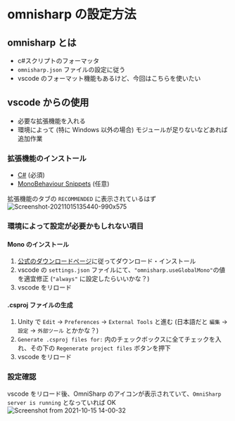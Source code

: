 # omnisharp の設定方法

## omnisharp とは

- c#スクリプトのフォーマッタ
- `omnisharp.json` ファイルの設定に従う
- vscode のフォーマット機能もあるけど、今回はこちらを使いたい

## vscode からの使用

- 必要な拡張機能を入れる
- 環境によって (特に Windows 以外の場合) モジュールが足りないなどあれば追加作業

### 拡張機能のインストール

- [C#](https://marketplace.visualstudio.com/items?itemName=ms-dotnettools.csharp) (必須)
- [MonoBehaviour Snippets](https://marketplace.visualstudio.com/items?itemName=zrachod.mono-snippets) (任意)

拡張機能のタブの `RECOMMENDED` に表示されているはず
![Screenshot-20211015135440-990x575](https://user-images.githubusercontent.com/63896499/137436214-fce1d233-855c-45b7-b19c-5ea9e1e5de27.png)

### 環境によって設定が必要かもしれない項目

#### Mono のインストール

1. [公式のダウンロードページ](https://www.mono-project.com/download/stable/)に従ってダウンロード・インストール
1. vscode の `settings.json` ファイルにて、`"omnisharp.useGlobalMono"`の値を適宜修正 (`"always"` に設定したらいいかな？)
1. vscode をリロード

#### .csproj ファイルの生成

1. Unity で `Edit` -> `Preferences` -> `External Tools` と進む (日本語だと `編集` -> `設定` -> `外部ツール` とかかな？)
1. `Generate .csproj files for:` 内のチェックボックスに全てチェックを入れ、その下の `Regenerate project files` ボタンを押下
1. vscode をリロード

### 設定確認

vscode をリロード後、OmniSharp のアイコンが表示されていて、`OmniSharp server is running` となっていれば OK
![Screenshot from 2021-10-15 14-00-32](https://user-images.githubusercontent.com/63896499/137436251-01a84241-c45b-4788-b571-d5e67a2906f1.png)
